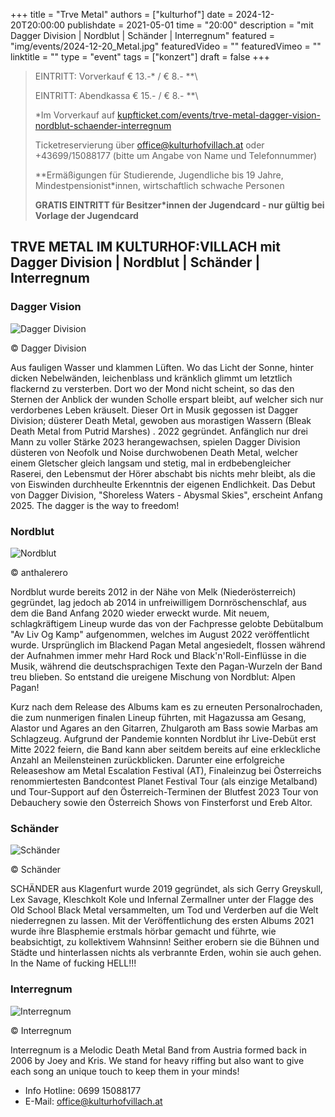 +++
title = "Trve Metal"
authors = ["kulturhof"]
date = 2024-12-20T20:00:00
publishdate = 2021-05-01
time = "20:00"
description = "mit Dagger Division | Nordblut | Schänder | Interregnum"
featured = "img/events/2024-12-20_Metal.jpg"
featuredVideo = ""
featuredVimeo = ""
linktitle = ""
type = "event"
tags = ["konzert"]
draft = false
+++

> EINTRITT: Vorverkauf € 13.-\* / € 8.- *\*\
> 
> EINTRITT: Abendkassa € 15.- / € 8.- *\*\
>
> \*Im Vorverkauf auf [kupfticket.com/events/trve-metal-dagger-vision-nordblut-schaender-interregnum](https://kupfticket.com/events/trve-metal-dagger-vision-nordblut-schaender-interregnum)
>
> Ticketreservierung über office@kulturhofvillach.at oder +43699/15088177 (bitte um Angabe von Name und Telefonnummer) 
> 
> \*\*Ermäßigungen für Studierende, Jugendliche bis 19 Jahre, Mindestpensionist\*innen, wirtschaftlich schwache Personen
> 
> **GRATIS EINTRITT für Besitzer\*innen der Jugendcard - nur gültig bei Vorlage der Jugendcard**


## TRVE METAL IM KULTURHOF:VILLACH mit Dagger Division | Nordblut | Schänder | Interregnum

### Dagger Vision

![Dagger Division](/img/events/2024-12-20_DaggerVision.jpg)

© Dagger Division

Aus fauligen Wasser und klammen Lüften. Wo das Licht der Sonne, hinter dicken Nebelwänden, leichenblass und kränklich glimmt um letztlich flackernd zu versterben. Dort wo der Mond nicht scheint, so das den Sternen der Anblick der wunden Scholle erspart bleibt, auf welcher sich nur verdorbenes Leben kräuselt. Dieser Ort in Musik gegossen ist Dagger Division; düsterer Death Metal, gewoben aus morastigen Wassern (Bleak Death Metal from Putrid Marshes) .
2022 gegründet. Anfänglich nur drei Mann zu voller Stärke 2023 herangewachsen, spielen Dagger Division düsteren von Neofolk und Noise durchwobenen Death Metal, welcher einem Gletscher gleich langsam und stetig, mal in erdbebengleicher Raserei, den Lebensmut der Hörer abschabt bis nichts mehr bleibt, als die von Eiswinden durchheulte Erkenntnis der eigenen Endlichkeit. 
Das Debut von Dagger Division, "Shoreless Waters - Abysmal Skies", erscheint Anfang 2025.  The dagger is the way to freedom!


### Nordblut

![Nordblut](/img/events/2024-12-20_Nordblut_c_anthalerero.jpg)

© anthalerero

Nordblut wurde bereits 2012 in der Nähe von Melk (Niederösterreich) gegründet, lag jedoch ab
2014 in unfreiwilligem Dornröschenschlaf, aus dem die Band Anfang 2020 wieder erweckt wurde.
Mit neuem, schlagkräftigem Lineup wurde das von der Fachpresse gelobte Debütalbum "Av Liv Og
Kamp" aufgenommen, welches im August 2022 veröffentlicht wurde. Ursprünglich im Blackend
Pagan Metal angesiedelt, flossen während der Aufnahmen immer mehr Hard Rock und
Black'n'Roll-Einflüsse in die Musik, während die deutschsprachigen Texte den Pagan-Wurzeln der
Band treu blieben. So entstand die ureigene Mischung von Nordblut: Alpen Pagan!

Kurz nach dem Release des Albums kam es zu erneuten Personalrochaden, die zum nunmerigen
finalen Lineup führten, mit Hagazussa am Gesang, Alastor und Agares an den Gitarren, Zhulgaroth
am Bass sowie Marbas am Schlagzeug. Aufgrund der Pandemie konnten Nordblut ihr Live-Debüt
erst Mitte 2022 feiern, die Band kann aber seitdem bereits auf eine erkleckliche Anzahl an
Meilensteinen zurückblicken. Darunter eine erfolgreiche Releaseshow am Metal Escalation Festival
(AT), Finaleinzug bei Österreichs renommiertesten Bandcontest Planet Festival Tour (als einzige
Metalband) und Tour-Support auf den Österreich-Terminen der Blutfest 2023 Tour von Debauchery
sowie den Österreich Shows von Finsterforst und Ereb Altor.


### Schänder

![Schänder](/img/events/2024-12-20_Schaender.jpg)

© Schänder

SCHÄNDER aus Klagenfurt wurde 2019 gegründet, als sich Gerry Greyskull, Lex Savage, Kleschkolt Kole und Infernal Zermallner unter der Flagge des Old School Black Metal versammelten, um Tod und Verderben auf die Welt niederregnen zu lassen. Mit der Veröffentlichung des ersten Albums 2021 wurde ihre Blasphemie erstmals hörbar gemacht und führte, wie beabsichtigt, zu kollektivem Wahnsinn! Seither erobern sie die Bühnen und Städte und hinterlassen nichts als verbrannte Erden, wohin sie auch gehen. In the Name of fucking HELL!!!


### Interregnum

![Interregnum](/img/events/2024-12-20_Interregnum.png)

© Interregnum

Interregnum is a Melodic Death Metal Band from Austria formed back in 2006 by Joey and Kris. We stand for heavy riffing but also want to give each song an unique touch to keep them in your minds!


- Info Hotline: 0699 15088177 
- E-Mail: office@kulturhofvillach.at
